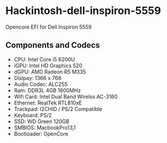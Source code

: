 # Hackintosh-dell-inspiron-5559
Opencore EFI for Dell Inspiron 5559



## Components and Codecs 

- CPU: Intel Core i5 6200U
- iGPU: Intel HD Graphics 520
- dGPU: AMD Radeon R5 M335
- Dislpay: 1366 x 768
- Audio Codec: ALC255
- Ram: DDR3L 4GB 1600MHz 
- Wifi Card: Intel Dual Band Wirelss AC-3160
- Ethernet: RealTek RTL810xE
- Trackpad: I2CHID / PS/2 Compatible
- Keyboard: PS/2
- SSD: WD Green 120GB
- SMBIOS: MacbookPro13,1
- Bootloader: OpenCore
